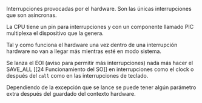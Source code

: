 Interrupciones provocadas por el hardware. Son las únicas interrupciones que son asíncronas.

La CPU tiene un pin para interrupciones y con un componente llamado PIC multiplexa el dispositivo que la genera.

Tal y como funciona el hardware una vez dentro de una interrupción hardware no van a llegar más mientras esté en modo sistema.

Se lanza el EOI (aviso para permitir más interrupciones) nada más hacer el SAVE_ALL [[24 Funcionamiento del SO]] en interrupciones como el clock o después del `call` como en las interrupciones de teclado.

Dependiendo de la excepción que se lance se puede tener algún parámetro extra después del guardado del contexto hardware.